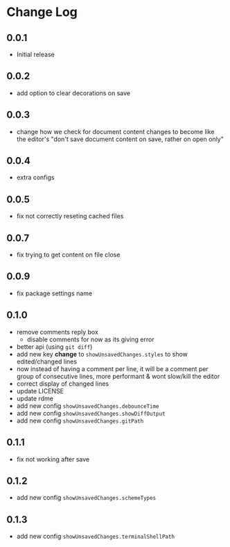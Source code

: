 # Change Log

## 0.0.1

- Initial release

## 0.0.2

- add option to clear decorations on save

## 0.0.3

- change how we check for document content changes to become like the editor's "don't save document content on save, rather on open only"

## 0.0.4

- extra configs

## 0.0.5

- fix not correctly reseting cached files

## 0.0.7

- fix trying to get content on file close

## 0.0.9

- fix package settings name

## 0.1.0

- remove comments reply box
    - disable comments for now as its giving error
- better api (using `git diff`)
- add new key **change** to `showUnsavedChanges.styles` to show edited/changed lines
- now instead of having a comment per line, it will be a comment per group of consecutive lines, more performant & wont slow/kill the editor
- correct display of changed lines
- update LICENSE
- update rdme
- add new config `showUnsavedChanges.debounceTime`
- add new config `showUnsavedChanges.showDiffOutput`
- add new config `showUnsavedChanges.gitPath`

## 0.1.1

- fix not working after save

## 0.1.2

- add new config `showUnsavedChanges.schemeTypes`

## 0.1.3
- add new config `showUnsavedChanges.terminalShellPath`
